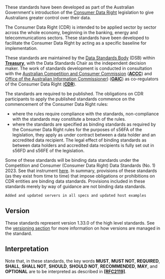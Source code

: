 These standards have been developed as part of the Australian Government's introduction of the [Consumer Data Right](https://www.cdr.gov.au/) legislation to give Australians greater control over their data.

The Consumer Data Right (CDR) is intended to be applied sector by sector across the whole economy, beginning in the banking, energy and telecommunications sectors.  These standards have been developed to facilitate the Consumer Data Right by acting as a specific baseline for implementation.

These standards are maintained by the [Data Standards Body](https://www.legislation.gov.au/Details/F2021N00038) (DSB) within [**Treasury**](#iref-Treasury), with the Data Standards Chair as the independent decision maker. The work of standards development is conducted in consultation with the [Australian Competition and Consumer Commission](https://www.accc.gov.au/focus-areas/consumer-data-right-cdr-0) ([**ACCC**](#iref-ACCC)) and [Office of the Australian Information Commissioner](https://www.oaic.gov.au/consumer-data-right/about-the-consumer-data-right/)) ([**OAIC**](#iref-OAIC)) as co-regulators of the Consumer Data Right ([**CDR**](#iref-CDR)).

The standards are required to be published. The obligations on CDR participants to apply the published standards commence on the commencement of the Consumer Data Right rules:

- where the rules require compliance with the standards, non-compliance with the standards may constitute a breach of the rules.
- where the standards are specified as binding standards as required by the Consumer Data Right rules for the purposes of s56FA of the legislation, they apply as under contract between a data holder and an accredited data recipient.  The legal effect of binding standards as between data holders and accredited data recipients is fully set out in s56FD and s56FE of the legislation.

Some of these standards will be binding data standards under the Competition and Consumer (Consumer Data Right) Data Standards (No. 1) 2023. See that instrument [here](https://consumerdatastandards.gov.au/sites/consumerdatastandards.gov.au/files/2023-02/Competition%20and%20Consumer%20%28Consumer%20Data%20Right%29%20Data%20Standards%20%28No.%201%29%202023%20executed.pdf). In summary, provisions of these standards (as they exist from time to time) that impose obligations or prohibitions on CDR entities are binding data standards. Provisions included in these standards merely by way of guidance are not binding data standards.

```diff
Added and updated servers in all specs and updated host examples
```

## Version
These standards represent version 1.33.0 of the high level standards.  See the [versioning section](#versioning) for more information on how versions are managed in the standard.

## Interpretation
Note that, in these standards, the key words **MUST**, **MUST NOT**, **REQUIRED**, **SHALL**, **SHALL NOT**, **SHOULD**, **SHOULD NOT**, **RECOMMENDED**, **MAY**, and **OPTIONAL** are to be interpreted as described in **[[RFC2119]](#nref-RFC2119)**.
